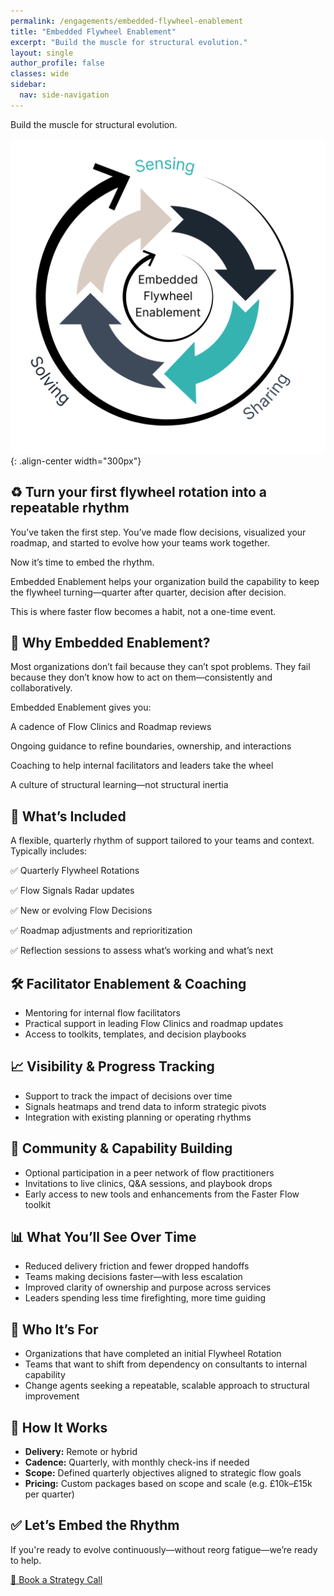 ```yaml
---
permalink: /engagements/embedded-flywheel-enablement
title: "Embedded Flywheel Enablement"
excerpt: "Build the muscle for structural evolution."
layout: single
author_profile: false
classes: wide
sidebar:
  nav: side-navigation
---
```


Build the muscle for structural evolution.

![Embedded Enablement](/assets/images/engagements/embedded-flywheel-enablement.png){: .align-center width="300px"}

## ♻️ Turn your first flywheel rotation into a repeatable rhythm

You’ve taken the first step. You’ve made flow decisions, visualized your roadmap, and started to evolve how your teams work together.

Now it’s time to embed the rhythm.

Embedded Enablement helps your organization build the capability to keep the flywheel turning—quarter after quarter, decision after decision.

This is where faster flow becomes a habit, not a one-time event.

## 🚀 Why Embedded Enablement?

Most organizations don’t fail because they can’t spot problems.
They fail because they don’t know how to act on them—consistently and collaboratively.

Embedded Enablement gives you:

A cadence of Flow Clinics and Roadmap reviews

Ongoing guidance to refine boundaries, ownership, and interactions

Coaching to help internal facilitators and leaders take the wheel

A culture of structural learning—not structural inertia

## 🔄 What’s Included

A flexible, quarterly rhythm of support tailored to your teams and context. Typically includes:

✅ Quarterly Flywheel Rotations

✅ Flow Signals Radar updates

✅ New or evolving Flow Decisions

✅ Roadmap adjustments and reprioritization

✅ Reflection sessions to assess what’s working and what’s next

## 🛠️ Facilitator Enablement & Coaching

- Mentoring for internal flow facilitators
- Practical support in leading Flow Clinics and roadmap updates
- Access to toolkits, templates, and decision playbooks

## 📈 Visibility & Progress Tracking

- Support to track the impact of decisions over time
- Signals heatmaps and trend data to inform strategic pivots
- Integration with existing planning or operating rhythms

## 🌱 Community & Capability Building

- Optional participation in a peer network of flow practitioners
- Invitations to live clinics, Q&A sessions, and playbook drops
- Early access to new tools and enhancements from the Faster Flow toolkit

## 📊 What You’ll See Over Time

- Reduced delivery friction and fewer dropped handoffs
- Teams making decisions faster—with less escalation
- Improved clarity of ownership and purpose across services
- Leaders spending less time firefighting, more time guiding

## 👥 Who It’s For

- Organizations that have completed an initial Flywheel Rotation
- Teams that want to shift from dependency on consultants to internal capability
- Change agents seeking a repeatable, scalable approach to structural improvement

## 🔧 How It Works

- **Delivery:** Remote or hybrid
- **Cadence:** Quarterly, with monthly check-ins if needed
- **Scope:** Defined quarterly objectives aligned to strategic flow goals
- **Pricing:** Custom packages based on scope and scale (e.g. £10k–£15k per quarter)

## ✅ Let’s Embed the Rhythm

If you're ready to evolve continuously—without reorg fatigue—we’re ready to help.

[📅 Book a Strategy Call](/contact)

<!-- [📄 Download the Embedded Enablement Overview PDF](/assets/pdf/embedded-enablement-overview.pdf) 

[📬 Contact the Enabling Team](/contact) -->